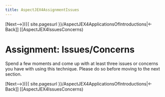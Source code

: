 ```yaml
---
title: AspectJEX4AssignmentIssues
---
```

[Next-->]({{ site.pagesurl }}/AspectJEX4ApplicationsOfIntroductions|<-Back]] [[AspectJEX4IssuesConcerns)

# Assignment: Issues/Concerns
Spend a few moments and come up with at least three issues or concerns you have with using this technique. Please do so before moving to the next section.

[Next-->]({{ site.pagesurl }}/AspectJEX4ApplicationsOfIntroductions|<-Back]] [[AspectJEX4IssuesConcerns)